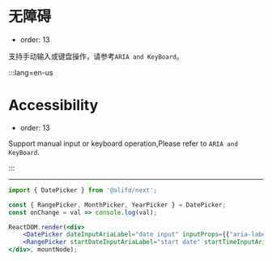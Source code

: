 # 无障碍

- order: 13

支持手动输入或键盘操作，请参考`ARIA and KeyBoard`。

:::lang=en-us
# Accessibility

- order: 13

Support manual input or keyboard operation,Please refer to `ARIA and KeyBoard`.

:::

---

````jsx
import { DatePicker } from '@alifd/next';

const { RangePicker, MonthPicker, YearPicker } = DatePicker;
const onChange = val => console.log(val);

ReactDOM.render(<div>
    <DatePicker dateInputAriaLabel="date input" inputProps={{"aria-label": "date picker main"}}  onChange={onChange} /> <br /><br />
    <RangePicker startDateInputAriaLabel="start date" startTimeInputAriaLabel="start time" endDateInputAriaLabel="end date" endTimeInputAriaLabel="end time" onChange={onChange} inputProps={{"aria-label": "range picker main"}} />
</div>, mountNode);
````
